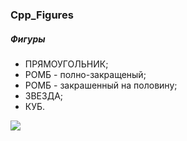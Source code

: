 ### Cpp_Figures
##### Фигуры
* ПРЯМОУГОЛЬНИК;
* РОМБ - полно-закращеный;
* РОМБ - закрашенный на половину;
* ЗВЕЗДА;
* КУБ.

![](20200101_210519.gif)
